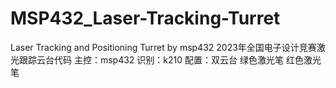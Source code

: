 # MSP432_Laser-Tracking-Turret
Laser Tracking and Positioning Turret by msp432 
2023年全国电子设计竞赛激光跟踪云台代码
主控：msp432
识别：k210
配置：双云台 绿色激光笔 红色激光笔
